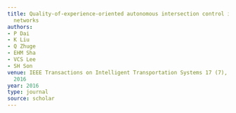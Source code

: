 ```yaml
---
title: Quality-of-experience-oriented autonomous intersection control in vehicular
  networks
authors:
- P Dai
- K Liu
- Q Zhuge
- EHM Sha
- VCS Lee
- SH Son
venue: IEEE Transactions on Intelligent Transportation Systems 17 (7), 1956-1967,
  2016
year: 2016
type: journal
source: scholar
---
```

